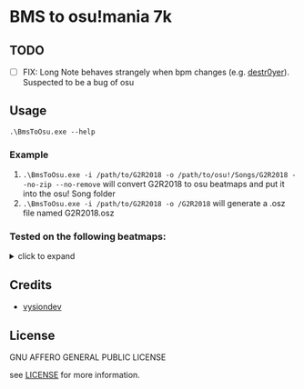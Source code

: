# BMS to osu!mania 7k

## TODO

- [ ] FIX: Long Note behaves strangely when bpm changes (e.g. [destr0yer][d0]). Suspected to be a bug of osu

## Usage

```shell
.\BmsToOsu.exe --help
```

### Example

1. `.\BmsToOsu.exe -i /path/to/G2R2018 -o /path/to/osu!/Songs/G2R2018 --no-zip --no-remove` will convert G2R2018 to osu beatmaps and put it into the osu! Song folder 
2. `.\BmsToOsu.exe -i /path/to/G2R2018 -o /G2R2018` will generate a .osz file named G2R2018.osz

### Tested on the following beatmaps:

<details>

<summary>
click to expand
</summary>

- normal beatmaps
  - [Calamity Fortune][cf]
  - [All Beatmaps of G2R2018][G2R2018]
- bpm change
  - [Aleph0][a0]
- bga
  - [Credits][credit]
- long note
  - [Destr0yer][d0]

[cf]: http://yaruki0.sakura.ne.jp/event/ondanyugi5/impression.cgi?no=45
[a0]: https://manbow.nothing.sh/event/event.cgi?action=More_def&num=498&event=110
[credit]: https://manbow.nothing.sh/event/event.cgi?action=More_def&num=113&event=104
[d0]: https://manbow.nothing.sh/event/event.cgi?action=More_def&num=353&event=123
[G2R2018]: https://package.bms.ms/G2R2018%20CLIMAX%20-GO%20BACK%202%20YOUR%20ROOTS%202018%20CLIMAX-/

</details>


## Credits

- [vysiondev](https://github.com/vysiondev)

## License

GNU AFFERO GENERAL PUBLIC LICENSE

see [LICENSE](./LICENSE) for more information.
